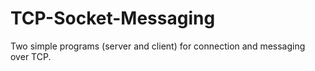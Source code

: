 # TCP-Socket-Messaging
Two simple programs (server and client) for connection and messaging over TCP.
